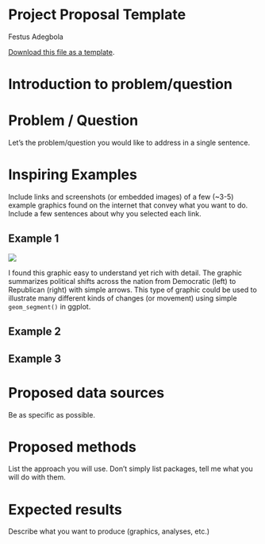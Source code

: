 Project Proposal Template
================
Festus Adegbola

[<i class="fa fa-file-code-o fa-1x" aria-hidden="true"></i> Download
this file as a
template](http://adamwilson.us/SpatialDataScience/scripts/Project_ProposalTemplate.Rmd).

# Introduction to problem/question

# Problem / Question

Let’s the problem/question you would like to address in a single
sentence.

# Inspiring Examples

Include links and screenshots (or embedded images) of a few (~3-5)
example graphics found on the internet that convey what you want to do.
Include a few sentences about why you selected each link.

## Example 1

![](https://theoreticalecology.files.wordpress.com/2012/05/6307925837_5074118a44_b.jpg)

I found this graphic easy to understand yet rich with detail. The
graphic summarizes political shifts across the nation from Democratic
(left) to Republican (right) with simple arrows. This type of graphic
could be used to illustrate many different kinds of changes (or
movement) using simple `geom_segment()` in ggplot.

## Example 2

## Example 3

# Proposed data sources

Be as specific as possible.

# Proposed methods

List the approach you will use. Don’t simply list packages, tell me what
you will do with them.

# Expected results

Describe what you want to produce (graphics, analyses, etc.)
